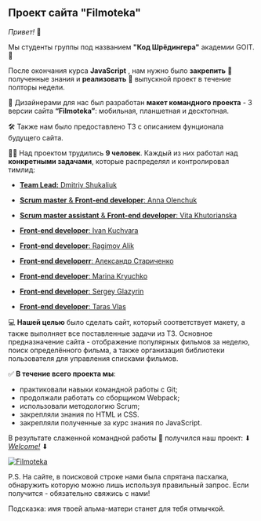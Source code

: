 ## Проект сайта "Filmoteka"

_Привет!_ :wave:

Мы студенты группы под названием **"Код Шрёдингера"** академии GOIT. :rocket:

После окончания курса **JavaScript** , нам нужно было **закрепить** :pushpin:
полученные знания и **реализовать** :page_with_curl: выпускной проект в течение
полторы недели.

:art: Дизайнерами для нас был разработан **макет командного проекта** - 3 версии
сайта **“Filmoteka”**: мобильная, планшетная и десктопная.

:hammer_and_wrench: Также нам было предоставлено ТЗ с описанием фунционала
будущего сайта.

:man_student: Над проектом трудились **9 человек**. Каждый из них работал над
**конкретными задачами**, которые распределял и контролировал тимлид:

- [**Team Lead:** Dmitriy Shukaliuk](https://github.com/mityaua)

- [**Scrum master** & **Front-end developer**: Anna Olenchuk](https://github.com/AnnaOlenchuk)

- [**Scrum master assistant** & **Front-end developer**: Vita Khutorianska](https://github.com/vita-khutorianska)

- [**Front-end developer**: Ivan Kuchvara](https://github.com/Kuchvara)

- [**Front-end developer**: Ragimov Alik](https://github.com/ragimovalik)

- [**Front-end developerr**: Александр Стариченко](https://github.com/Glasgalas)

- [**Front-end developer**: Marina Kryuchko](https://github.com/MarinaKryuchko88)

- [**Front-end developer**: Sergey Glazyrin](https://github.com/sgcruiser)

- [**Front-end developer**: Taras Vlas](https://github.com/taras-vlas)

:computer: **Нашей целью** было сделать сайт, который соответствует макету, а
также выполняет все поставленные задачи из ТЗ. Основное предназначение сайта -
отображение популярных фильмов за неделю, поиск определённого фильма, а также
организация библиотеки пользователя для управления списками фильмов.

:white_check_mark: **В течение всего проекта мы**:

- практиковали навыки командной работы с Git;
- продолжали работать со сборщиком Webpack;
- использовали методологию Scrum;
- закрепляли знания по HTML и CSS.
- закрепляли полученные за курс знания по JavaScript.

В результате слаженной командной работы :handshake: получился наш проект: ⬇
[_Welcome!_](https://mityaua.github.io/filmoteka) ⬇

<a href="https://mityaua.github.io/filmoteka/"><img src="https://i.ibb.co/543th4v/Screenshot-2021-06-07-152531.png" alt="Filmoteka" border="0"></a>

P.S. На сайте, в поисковой строке нами была спрятана пасхалка, обнаружить
которую можно лишь используя правильный запрос. Если получится - обязательно
свяжись с нами!

Подсказка: имя твоей альма-матери станет для тебя отмычкой.

